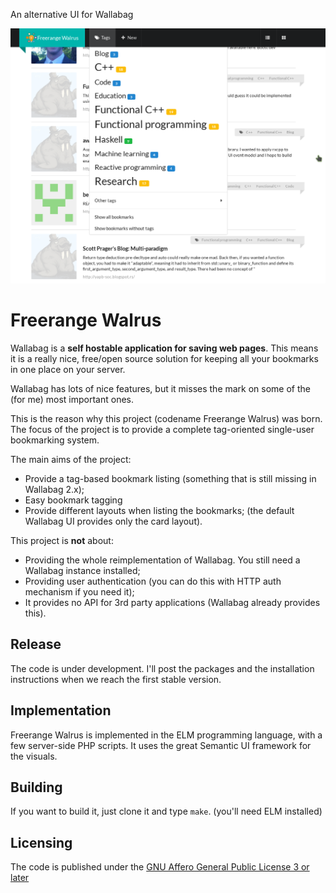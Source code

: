 
An alternative UI for Wallabag

![Screenshot](https://raw.githubusercontent.com/ivan-cukic/wallabag-ui/master/assets/images/screenshot.png)

Freerange Walrus
================

Wallabag is a **self hostable application for saving web pages**.
This means it is a really nice, free/open source solution
for keeping all your bookmarks in one place on your server.

Wallabag has lots of nice features,
but it misses the mark on some of the
(for me)
most important ones.

This is the reason why this project (codename Freerange Walrus) was born.
The focus of the project is to provide a complete tag-oriented single-user bookmarking system.

The main aims of the project:

- Provide a tag-based bookmark listing
  (something that is still missing in Wallabag 2.x);
- Easy bookmark tagging
- Provide different layouts when listing the bookmarks;
  (the default Wallabag UI provides only the card layout).

This project is **not** about:

- Providing the whole reimplementation of Wallabag.
  You still need a Wallabag instance installed;
- Providing user authentication
  (you can do this with HTTP auth mechanism if you need it);
- It provides no API for 3rd party applications
  (Wallabag already provides this).

Release
-------

The code is under development. I'll post the packages and the installation instructions when we reach the first stable version.

Implementation
--------------

Freerange Walrus is implemented in the ELM programming language, with a few server-side PHP scripts.
It uses the great Semantic UI framework for the visuals.

Building
--------

If you want to build it, just clone it and type `make`. (you'll need ELM installed)

Licensing
---------

The code is published under the [GNU Affero General Public License 3 or later](https://www.gnu.org/licenses/agpl-3.0.en.html)

